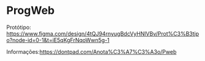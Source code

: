 # ProgWeb
Protótipo: https://www.figma.com/design/4tQJ94rnyugBdcVyHNlVBv/Prot%C3%B3tipo?node-id=0-1&t=iE5qKgFrNqoWwn5g-1


Informações:https://dontpad.com/Anota%C3%A7%C3%A3o/Pweb
